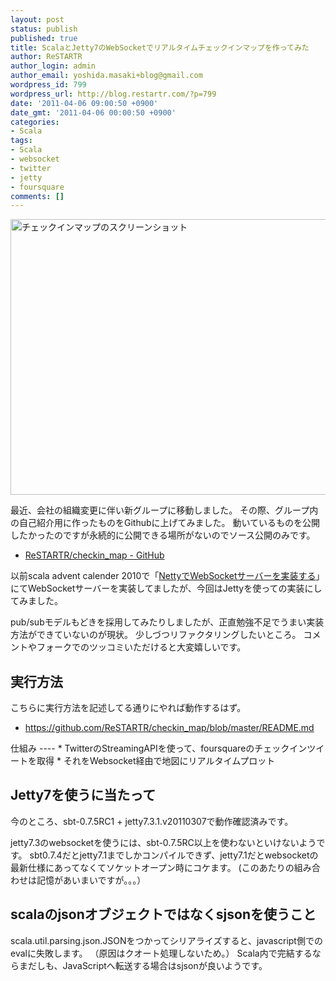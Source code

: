 ```yaml
---
layout: post
status: publish
published: true
title: ScalaとJetty7のWebSocketでリアルタイムチェックインマップを作ってみた
author: ReSTARTR
author_login: admin
author_email: yoshida.masaki+blog@gmail.com
wordpress_id: 799
wordpress_url: http://blog.restartr.com/?p=799
date: '2011-04-06 09:00:50 +0900'
date_gmt: '2011-04-06 00:00:50 +0900'
categories:
- Scala
tags:
- Scala
- websocket
- twitter
- jetty
- foursquare
comments: []
---
```

<a href="http://blog.restartr.com/wp-content/uploads/2011/04/check-in-map-screenshot.png"><img src="http://blog.restartr.com/wp-content/uploads/2011/04/check-in-map-screenshot.png" alt="チェックインマップのスクリーンショット" title="チェックインマップのスクリーンショット" width="619" height="441" class="alignnone size-full wp-image-800" /></a>

最近、会社の組織変更に伴い新グループに移動しました。
その際、グループ内の自己紹介用に作ったものをGithubに上げてみました。
動いているものを公開したかったのですが永続的に公開できる場所がないのでソース公開のみです。

<ul>
<li><a href="https://github.com/ReSTARTR/checkin_map"> ReSTARTR/checkin_map - GitHub </a></li>
</ul>
以前scala advent calender 2010で「<a href="http://blog.restartr.com/2010/12/29/websocket-server-written-in-scala-with-netty/">NettyでWebSocketサーバーを実装する</a>」にてWebSocketサーバーを実装してましたが、今回はJettyを使っての実装にしてみました。

pub/subモデルもどきを採用してみたりしましたが、正直勉強不足でうまい実装方法ができていないのが現状。
少しづつリファクタリングしたいところ。
コメントやフォークでのツッコミいただけると大変嬉しいです。

実行方法
----
こちらに実行方法を記述してる通りにやれば動作するはず。

<ul>
<li><a href="https://github.com/ReSTARTR/checkin_map/blob/master/README.md">https://github.com/ReSTARTR/checkin_map/blob/master/README.md</a></li>
</ul>
仕組み
----
 * TwitterのStreamingAPIを使って、foursquareのチェックインツイートを取得
 * それをWebsocket経由で地図にリアルタイムプロット

Jetty7を使うに当たって
----
今のところ、sbt-0.7.5RC1 + jetty7.3.1.v20110307で動作確認済みです。

jetty7.3のwebsocketを使うには、sbt-0.7.5RC以上を使わないといけないようです。
sbt0.7.4だとjetty7.1までしかコンパイルできず、jetty7.1だとwebsocketの最新仕様にあってなくてソケットオープン時にコケます。
(このあたりの組み合わせは記憶があいまいですが。。。）

scalaのjsonオブジェクトではなくsjsonを使うこと
----
scala.util.parsing.json.JSONをつかってシリアライズすると、javascript側でのevalに失敗します。
（原因はクオート処理しないため。）
Scala内で完結するならまだしも、JavaScriptへ転送する場合はsjsonが良いようです。

